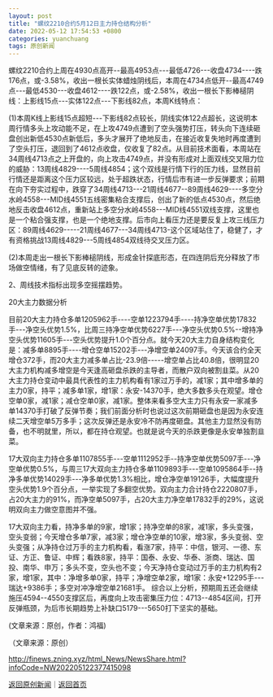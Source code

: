 ```yaml
---
layout: post
title: "螺纹2210合约5月12日主力持仓结构分析"
date: 2022-05-12 17:54:53 +0800
categories: yuanchuang
tags: 原创新闻
---
```

<p>螺纹2210合约上周在4930点高开--最高4953点---最低4726---收盘4734----跌176点，或-3.58%，收出一根长实体蜡烛阴线后，本周在4734点低开--最高4749点---最低4530---收盘4612----跌122点，或-2.58%，收出一根长下影棒槌阴线：上影线15点---实体122点---下影线82点，本周K线特点：</p>
 <p>(1)本周K线上影线15点超短---下影线82点较长，阴线实体122点超长，这说明本周行情多头上攻动能不足，在上攻4749点遭到了空头强势打压，转头向下连续砸盘创出新低4530点新低后，多头才展开了绝地反击，在接近收复失地时再度遭到了空头打压，退回到了4612点收盘，仅收复了82点。从目前技术面看，本周站在34周线4713点之上开盘的，向上攻击4749点，并没有形成对上面双线交叉阻力位的威胁：13周线4829----5周线4854；这个双线是行情下行的压力线，显然目前行情还是距离这个压力区较远，处于超跌状态，行情后市有进一步反弹要求；前期在向下夯实过程中，跌穿了34周线4713---21周线4677--89周线4629----多空分水岭4558---MID线4551五线密集粘合支撑后，创出了新的低点4530点，然后绝地反击收盘4612点，重新站上多空分水岭4558---MID线4551双线支撑，这里也是一个粘合强支撑，也是一个绝地支撑。后市向上看压力还是要反复上攻三线压力区：89周线4629-----21周线4677---34周线4713-这个区域站住了，稳健了，才有资格挑战13周线4829---5周线4854双线待交叉压力区。</p>
 <p>(2)本周走出一根长下影棒槌阴线，形成金针探底形态，在四连阴后充分释放了市场做空情绪，有了见底反转的迹象。</p>
 <p>2、周线技术指标出现多空摇摆趋势。</p>
 <p>20大主力数据分析</p>
 <p>目前20大主力持仓多单1205962手----空单1223794手----持净空单优势17832手---净空头优势1.5%，比周三持净空单优势6227手---净空头优势0.5%--增持净空头优势11605手---空头优势提升1.0个百分点。就今天20大主力自身结构变化是：减多单8895手----增仓空单15202手---净增空单24097手。今天该合约全天增仓372手，而20大主力减多单占比-23.9倍-----增空单占比40.8倍，很明显20大主力机构减多增空是今天逢高砸盘杀跌的主导者，而散户双向被割韭菜。从20大主力持仓变动中最具代表性的主力机构看有1家过万手的，减1家；其中增多单的主力0家，持平；减多单1家，增1家：永安-14370手，绝大多数多头在观望。增仓空单0家，减1家；减仓空单0家，减1家。整体来看多空大主力只有永安一家减多单14370手打破了反弹节奏；我们前面分析时也说过这次前期砸盘也是因为永安连续二天增空单5万多手；这次反弹还是永安冷不防再度砸盘。其他主力显然没有防备，也不明就里，所以，都在持仓观望。也就是说今天的杀跌更像是永安单独割韭菜。</p>
 <p>17大双向主力持仓多单1107855手---空单1112952手--持净空单优势5097手---净空单优势0.5%，与周三17大双向主力持仓多单1109893手---空单1095864手--持净多单优势14029手---净多单优势1.3%相比，增仓净空单19126手，大幅度提升空头优势1.9个百分点，一举实现了多翻空优势。双向主力合计持仓2220807手，占20大主力的91%，而净空单5097手，占20大主力净空单17832手的29%，这说明双向主力做空意图并不强。</p>
 <p>17大双向主力看，持净多单的9家，增1家；持净空单的8家，减1家，多头变强，空头变弱；今天增仓多单7家，减3家；增仓净空单的10家，增3家，多头变弱、空头变强；从净持仓过万手的主力机构看，看涨7家，持平：中信，银河、一德、东证、方正、鲁证、中辉；看跌8家，持平：国泰、永安、华泰、浙商、瑞达、国投、南华、申万；多头不变，空头也不变；今天净持仓变动过万手的主力机构有2家，增1家，其中：净增多单0家，持平；净增空单2家，增1家：永安+12295手---瑞达+9386手；多空对冲净增空单21681手。 综合以上分析，预期周五还会继续施压4594--4550支撑区后，再度向上攻击密集压力位：4713--4854区间，打开反弹瓶颈，为后市长期趋势上补缺口5179---5650打下坚实的基础。</p>
 <p>(文章来源：原创，作者：鸿福)</p><p class="em_media">（文章来源：原创）</p>

<http://finews.zning.xyz/html_News/NewsShare.html?infoCode=NW202205122377415098>

[返回原创新闻](//finews.withounder.com/category/yuanchuang.html)｜[返回首页](//finews.withounder.com/)